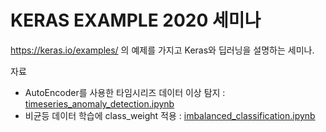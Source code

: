 # KERAS EXAMPLE 2020 세미나

https://keras.io/examples/ 의 예제를 가지고 Keras와 딥러닝을 설명하는 세미나.


자료
- AutoEncoder를 사용한 타임시리즈 데이터 이상 탐지 : [timeseries_anomaly_detection.ipynb](timeseries_anomaly_detection.ipynb)
- 비균등 데이터 학습에 class_weight 적용 : [imbalanced_classification.ipynb](imbalanced_classification.ipynb)


